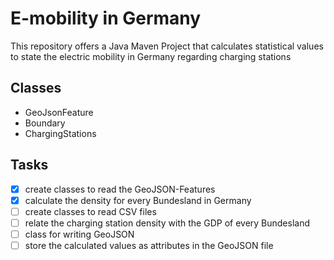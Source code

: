 # E-mobility in Germany
This repository offers a Java Maven Project that calculates statistical values to state the electric mobility in Germany regarding charging stations

## Classes
- GeoJsonFeature
- Boundary
- ChargingStations

## Tasks
- [x] create classes to read the GeoJSON-Features
- [x] calculate the density for every Bundesland in Germany
- [ ] create classes to read CSV files
- [ ] relate the charging station density with the GDP of every Bundesland
- [ ] class for writing GeoJSON
- [ ] store the calculated values as attributes in the GeoJSON file